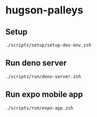 # hugson-palleys

## Setup

    ./scripts/setup/setup-dev-env.zsh

## Run deno server

    ./scripts/run/deno-server.zsh

## Run expo mobile app

    ./scripts/run/expo-app.zsh

